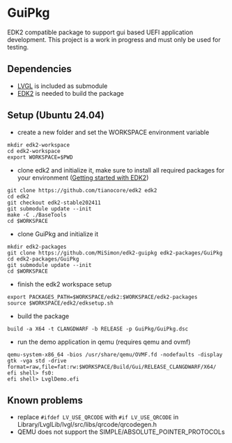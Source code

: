 # GuiPkg

EDK2 compatible package to support gui based UEFI application development.
This project is a work in progress and must only be used for testing.

## Dependencies

- [LVGL](https://lvgl.io) is included as submodule
- [EDK2](https://github.com/tianocore/edk2) is needed to build the package

## Setup (Ubuntu 24.04)

- create a new folder and set the WORKSPACE environment variable
```
mkdir edk2-workspace
cd edk2-workspace
export WORKSPACE=$PWD
```

- clone edk2 and initialize it, make sure to install all required packages for your environment ([Getting started with EDK2](https://github.com/tianocore/tianocore.github.io/wiki/Getting-Started-with-EDK-II))
```
git clone https://github.com/tianocore/edk2 edk2
cd edk2
git checkout edk2-stable202411
git submodule update --init
make -C ./BaseTools
cd $WORKSPACE
```

- clone GuiPkg and initialize it
```
mkdir edk2-packages
git clone https://github.com/MiSimon/edk2-guipkg edk2-packages/GuiPkg
cd edk2-packages/GuiPkg
git submodule update --init
cd $WORKSPACE
```

- finish the edk2 workspace setup
```
export PACKAGES_PATH=$WORKSPACE/edk2:$WORKSPACE/edk2-packages
source $WORKSPACE/edk2/edksetup.sh
```

- build the package
```
build -a X64 -t CLANGDWARF -b RELEASE -p GuiPkg/GuiPkg.dsc
```

- run the demo application in qemu (requires qemu and ovmf)
```
qemu-system-x86_64 -bios /usr/share/qemu/OVMF.fd -nodefaults -display gtk -vga std -drive format=raw,file=fat:rw:$WORKSPACE/Build/Gui/RELEASE_CLANGDWARF/X64/
efi shell> fs0:
efi shell> LvglDemo.efi
```

## Known problems
- replace `#ifdef LV_USE_QRCODE` with `#if LV_USE_QRCODE` in Library/LvglLib/lvgl/src/libs/qrcode/qrcodegen.h
- QEMU does not support the SIMPLE/ABSOLUTE_POINTER_PROTOCOLs
